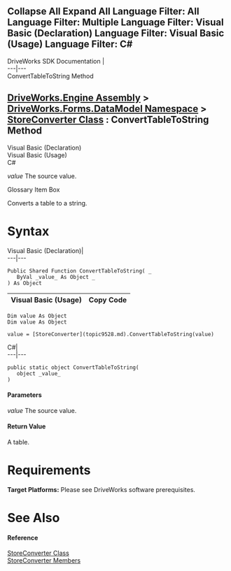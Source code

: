 Collapse All Expand All Language Filter: All  Language Filter: Multiple  Language Filter: Visual Basic (Declaration) Language Filter: Visual Basic (Usage) Language Filter: C#  
---  
DriveWorks SDK Documentation  |   
---|---  
ConvertTableToString Method   
  
[DriveWorks.Engine Assembly](topic2156.md) > [DriveWorks.Forms.DataModel Namespace](topic9371.md) > [StoreConverter Class](topic9528.md) : ConvertTableToString Method  
---  
  
Visual Basic (Declaration)    
Visual Basic (Usage)    
C# 

_value_
    The source value.

Glossary Item Box

Converts a table to a string. 

# Syntax

Visual Basic (Declaration)|   
---|---  
      
    
    Public Shared Function ConvertTableToString( _
       ByVal _value_ As Object _
    ) As Object  
  
Visual Basic (Usage)| Copy Code  
---|---  
      
    
    Dim value As Object
    Dim value As Object
     
    value = [StoreConverter](topic9528.md).ConvertTableToString(value)  
  
C#|   
---|---  
      
    
    public static object ConvertTableToString( 
       object _value_
    )  
  
#### Parameters

 _value_
    The source value.

#### Return Value

A table.

# Requirements

**Target Platforms:** Please see DriveWorks software prerequisites.

# See Also

#### Reference

[StoreConverter Class](topic9528.md)   
[StoreConverter Members](topic9529.md)


